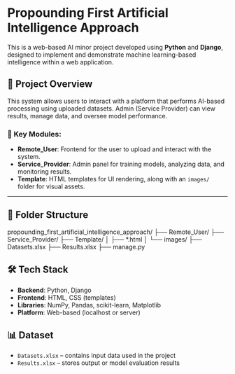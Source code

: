 # Propounding First Artificial Intelligence Approach

This is a web-based AI minor project developed using **Python** and **Django**, designed to implement and demonstrate machine learning-based intelligence within a web application.

## 🚀 Project Overview

This system allows users to interact with a platform that performs AI-based processing using uploaded datasets. Admin (Service Provider) can view results, manage data, and oversee model performance.

### 🔧 Key Modules:
- **Remote_User**: Frontend for the user to upload and interact with the system.
- **Service_Provider**: Admin panel for training models, analyzing data, and monitoring results.
- **Template**: HTML templates for UI rendering, along with an `images/` folder for visual assets.

---

## 📁 Folder Structure
propounding_first_artificial_intelligence_approach/
├── Remote_User/
├── Service_Provider/
├── Template/
│ ├── *.html
│ └── images/
├── Datasets.xlsx
├── Results.xlsx
├── manage.py

## 🛠️ Tech Stack

- **Backend**: Python, Django
- **Frontend**: HTML, CSS (templates)
- **Libraries**: NumPy, Pandas, scikit-learn, Matplotlib
- **Platform**: Web-based (localhost or server)
  
## 📊 Dataset

- `Datasets.xlsx` – contains input data used in the project
- `Results.xlsx` – stores output or model evaluation results
